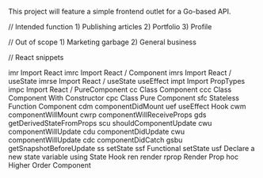 This project will feature a simple frontend outlet for a Go-based API.

// Intended function
    1) Publishing articles
    2) Portfolio
    3) Profile

// Out of scope
    1) Marketing garbage
    2) General business

// React snippets

imr	    Import React
imrc	Import React / Component
imrs	Import React / useState
imrse	Import React / useState useEffect
impt	Import PropTypes
impc	Import React / PureComponent
cc	    Class Component
ccc	    Class Component With Constructor
cpc	    Class Pure Component
sfc	    Stateless Function Component
cdm	    componentDidMount
uef	    useEffect Hook
cwm	    componentWillMount
cwrp	componentWillReceiveProps
gds	    getDerivedStateFromProps
scu	    shouldComponentUpdate
cwu	    componentWillUpdate
cdu	    componentDidUpdate
cwu	    componentWillUpdate
cdc	    componentDidCatch
gsbu	getSnapshotBeforeUpdate
ss	    setState
ssf	    Functional setState
usf	    Declare a new state variable using State Hook
ren	    render
rprop	Render Prop
hoc	    Higher Order Component
